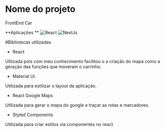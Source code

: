 # Nome do projeto

FrontEnd Car

**Aplicações **
![React](https://img.shields.io/badge/-React-333333?style=flat&logo=react)
![NextJs](https://img.shields.io/badge/next.js-000000?style=for-the-badge&logo=nextdotjs&logoColor=white)

#Bibliotecas utilizadas

- React

Ulilizada pois com meu conhecimento facilitou o a criação do mapa como a geração das funções que moveram o carrinho.

- Material UI.

Utilizada para estilizar o layout da aplicação.

- React Google Maps

Utilizada para gerar o mapa do google e traçar as rotas e marcadores.

- Styled Components

Utilizada para criar estilos via componentes no react
